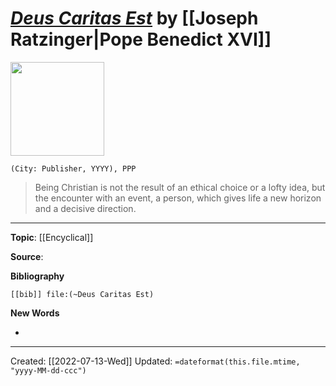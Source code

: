 
# [*Deus Caritas Est*](https://www.vatican.va/content/benedict-xvi/en/encyclicals/documents/hf_ben-xvi_enc_20051225_deus-caritas-est.html) by [[Joseph Ratzinger|Pope Benedict XVI]]

<img src="" width=150>

`(City: Publisher, YYYY), PPP`


>Being Christian is not the result of an ethical choice or a lofty idea, but the encounter with an event, a person, which gives life a new horizon and a decisive direction.

--- 
**Topic**: [[Encyclical]]

**Source**: 

**Bibliography**

```query
[[bib]] file:(~Deus Caritas Est)
```
 

**New Words**

- 

---
Created: [[2022-07-13-Wed]]
Updated: `=dateformat(this.file.mtime, "yyyy-MM-dd-ccc")`